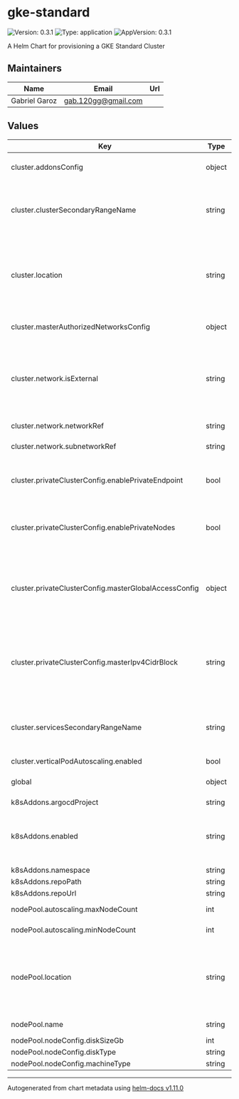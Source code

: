 # gke-standard

![Version: 0.3.1](https://img.shields.io/badge/Version-0.3.1-informational?style=flat-square) ![Type: application](https://img.shields.io/badge/Type-application-informational?style=flat-square) ![AppVersion: 0.3.1](https://img.shields.io/badge/AppVersion-0.3.1-informational?style=flat-square)

A Helm Chart for provisioning a GKE Standard Cluster

## Maintainers

| Name | Email | Url |
| ---- | ------ | --- |
| Gabriel Garoz | <gab.120gg@gmail.com> |  |

## Values

| Key | Type | Default | Description |
|-----|------|---------|-------------|
| cluster.addonsConfig | object | See each add-on default value | GKE add-ons configuration |
| cluster.clusterSecondaryRangeName | string | `"pods"` | Private IP range name for pods to use, this range must already exist |
| cluster.location | string | `"us-central1"` | Compute location (region for a regional cluster or zone for a zonal cluster) |
| cluster.masterAuthorizedNetworksConfig | object | `{"cidrBlock":"0.0.0.0/0","displayName":"Public internet"}` | Master authorized networks |
| cluster.network.isExternal | string | `"false"` | Whether the network reference managed by Config Connector. If managed, set "true". |
| cluster.network.networkRef | string | `"network-regional"` | Reference to the VPC |
| cluster.network.subnetworkRef | string | `"subnet-regional"` | Reference to the subnet |
| cluster.privateClusterConfig.enablePrivateEndpoint | bool | `false` | Whether the cluster endpoint should be private |
| cluster.privateClusterConfig.enablePrivateNodes | bool | `true` | Whether the cluster nodes should be private |
| cluster.privateClusterConfig.masterGlobalAccessConfig | object | `{"enabled":true}` | Enable global access to the GKE control plane's internal loab balancer. |
| cluster.privateClusterConfig.masterIpv4CidrBlock | string | `"10.254.0.0/28"` | Immutable. The IP range in CIDR notation to use for the hosted master network.        |
| cluster.servicesSecondaryRangeName | string | `"services"` | Private IP range name for services to use, this range must already exist |
| cluster.verticalPodAutoscaling.enabled | bool | `true` |  |
| global | object | REQUIRED | The GCP Project ID for this cluster |
| k8sAddons.argocdProject | string | `"default"` |  |
| k8sAddons.enabled | string | `"false"` | Whether to automatically enable K8s addo-ns after cluster creation |
| k8sAddons.namespace | string | `"default"` |  |
| k8sAddons.repoPath | string | `"*"` |  |
| k8sAddons.repoUrl | string | `"required"` |  |
| nodePool.autoscaling.maxNodeCount | int | `3` | Maximum node count |
| nodePool.autoscaling.minNodeCount | int | `2` | Minimum node count |
| nodePool.location | string | `"us-central1"` | Compute location (region for a regional cluster or zone for a zonal cluster) |
| nodePool.name | string | `"custom-nodepool"` | Name of this node pool |
| nodePool.nodeConfig.diskSizeGb | int | `100` |  |
| nodePool.nodeConfig.diskType | string | `"pd-standard"` |  |
| nodePool.nodeConfig.machineType | string | `"n1-standard-2"` |  |

----------------------------------------------
Autogenerated from chart metadata using [helm-docs v1.11.0](https://github.com/norwoodj/helm-docs/releases/v1.11.0)
